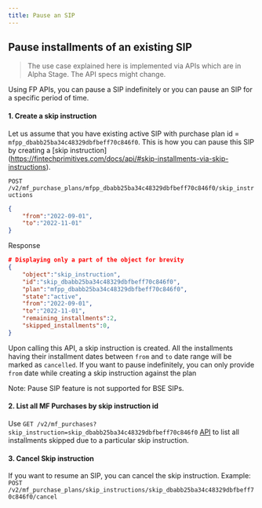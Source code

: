 ```yaml
---
title: Pause an SIP
---
```

## Pause installments of an existing SIP
> The use case explained here is implemented via APIs which are in Alpha Stage. The API specs might change.

Using FP APIs, you can pause a SIP indefinitely or you can pause an SIP for a specific period of time.

#### 1. Create a skip instruction
Let us assume that you have existing active SIP with purchase plan id = `mfpp_dbabb25ba34c48329dbfbeff70c846f0`. This is how you can pause this SIP by creating a [skip instruction] (https://fintechprimitives.com/docs/api/#skip-installments-via-skip-instructions).

`POST /v2/mf_purchase_plans/mfpp_dbabb25ba34c48329dbfbeff70c846f0/skip_instructions`
```json
{
	"from":"2022-09-01",
	"to":"2022-11-01"
}
```
Response
```json
# Displaying only a part of the object for brevity
{
    "object":"skip_instruction",
    "id":"skip_dbabb25ba34c48329dbfbeff70c846f0",
    "plan":"mfpp_dbabb25ba34c48329dbfbeff70c846f0",
    "state":"active",
    "from":"2022-09-01",
    "to":"2022-11-01",
    "remaining_installments":2,
    "skipped_installments":0,
}
```
Upon calling this API, a skip instruction is created. All the installments having their installment dates between `from` and `to` date range will be marked as `cancelled`. If you want to pause indefinitely, you can only provide `from` date while creating a skip instruction against the plan

Note: Pause SIP feature is not supported for BSE SIPs.

#### 2. List all MF Purchases by skip instruction id
Use `GET /v2/mf_purchases?skip_instruction=skip_dbabb25ba34c48329dbfbeff70c846f0` [API](https://fintechprimitives.com/docs/api/#list-all-mf-purchases) to list all installments skipped due to a particular skip instruction.

#### 3. Cancel Skip instruction
If you want to resume an SIP, you can cancel the skip instruction.
Example: `POST /v2/mf_purchase_plans/skip_instructions/skip_dbabb25ba34c48329dbfbeff70c846f0/cancel`




